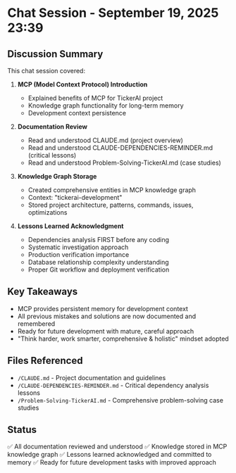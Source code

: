 # Chat Session - September 19, 2025 23:39

## Discussion Summary

This chat session covered:

1. **MCP (Model Context Protocol) Introduction**
   - Explained benefits of MCP for TickerAI project
   - Knowledge graph functionality for long-term memory
   - Development context persistence

2. **Documentation Review**
   - Read and understood CLAUDE.md (project overview)
   - Read and understood CLAUDE-DEPENDENCIES-REMINDER.md (critical lessons)
   - Read and understood Problem-Solving-TickerAI.md (case studies)

3. **Knowledge Graph Storage**
   - Created comprehensive entities in MCP knowledge graph
   - Context: "tickerai-development"
   - Stored project architecture, patterns, commands, issues, optimizations

4. **Lessons Learned Acknowledgment**
   - Dependencies analysis FIRST before any coding
   - Systematic investigation approach
   - Production verification importance
   - Database relationship complexity understanding
   - Proper Git workflow and deployment verification

## Key Takeaways

- MCP provides persistent memory for development context
- All previous mistakes and solutions are now documented and remembered
- Ready for future development with mature, careful approach
- "Think harder, work smarter, comprehensive & holistic" mindset adopted

## Files Referenced

- `/CLAUDE.md` - Project documentation and guidelines
- `/CLAUDE-DEPENDENCIES-REMINDER.md` - Critical dependency analysis lessons
- `/Problem-Solving-TickerAI.md` - Comprehensive problem-solving case studies

## Status

✅ All documentation reviewed and understood
✅ Knowledge stored in MCP knowledge graph
✅ Lessons learned acknowledged and committed to memory
✅ Ready for future development tasks with improved approach